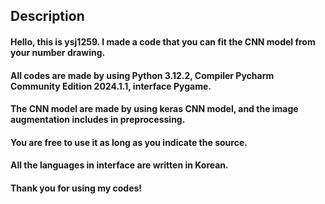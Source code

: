 ## Description
#### Hello, this is ysj1259. I made a code that you can fit the CNN model from your number drawing.
#### All codes are made by using Python 3.12.2, Compiler Pycharm Community Edition 2024.1.1, interface Pygame.
#### The CNN model are made by using keras CNN model, and the image augmentation includes in preprocessing.
#### You are free to use it as long as you indicate the source.
#### All the languages in interface are written in Korean.
#### Thank you for using my codes!
